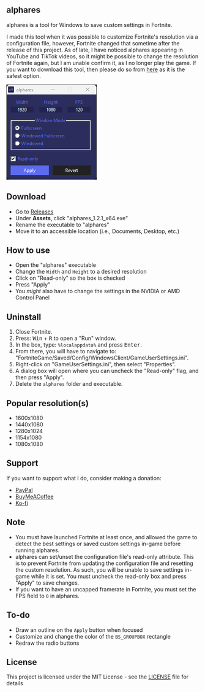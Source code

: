 ## alphares
alphares is a tool for Windows to save custom settings in Fortnite.

I made this tool when it was possible to customize Fortnite's resolution via a configuration file, however, Fortnite changed that sometime after the release of this project. As of late, I have noticed alphares appearing in YouTube and TikTok videos, so it might be possible to change the resolution of Fortnite again, but I am unable confirm it, as I no longer play the game. If you want to download this tool, then please do so from [here](https://github.com/braycarlson/alphares/releases/tag/1.2.1) as it is the safest option.

![alphares](https://raw.githubusercontent.com/braycarlson/alphares/master/alphares/asset/alphares.png)

## Download
* Go to [Releases](https://github.com/braycarlson/alphares/releases/tag/1.2.1)
* Under **Assets**, click "alphares_1.2.1_x64.exe"
* Rename the executable to "alphares"
* Move it to an accessible location (i.e., Documents, Desktop, etc.)

## How to use
* Open the "alphares" executable
* Change the `Width` and `Height` to a desired resolution
* Click on "Read-only" so the box is checked
* Press "Apply"
* You *might* also have to change the settings in the NVIDIA or AMD Control Panel

## Uninstall

1. Close Fortnite.
2. Press: <kbd>Win</kbd> + <kbd>R</kbd> to open a "Run" window.
3. In the box, type: `%localappdata%` and press <kbd>Enter</kbd>.
4. From there, you will have to navigate to: "FortniteGame/Saved/Config/WindowsClient/GameUserSettings.ini".
5. Right-click on "GameUserSettings.ini", then select "Properties".
6. A dialog box will open where you can uncheck the "Read-only" flag, and then press "Apply".
7. Delete the `alphares` folder and executable.

## Popular resolution(s)
* 1600x1080
* 1440x1080
* 1280x1024
* 1154x1080
* 1080x1080

## Support
If you want to support what I do, consider making a donation:
* [PayPal](https://www.paypal.com/donate/?business=4RVQB7W25BNJA&no_recurring=0&currency_code=CAD)
* [BuyMeACoffee](https://www.buymeacoffee.com/braycarlson)
* [Ko-fi](https://ko-fi.com/braycarlson)

## Note
* You must have launched Fortnite at least once, and allowed the game to detect the best settings or saved custom settings in-game before running alphares.
* alphares can set/unset the configuration file's read-only attribute. This is to prevent Fortnite from updating the configuration file and resetting the custom resolution. As such, you will be unable to save settings in-game while it is set. You must uncheck the read-only box and press "Apply" to save changes.
* If you want to have an uncapped framerate in Fortnite, you must set the FPS field to `0` in alphares.

## To-do
* Draw an outline on the `Apply` button when focused
* Customize and change the color of the `BS_GROUPBOX` rectangle
* Redraw the radio buttons

## License
This project is licensed under the MIT License - see the [LICENSE](LICENSE) file for details
